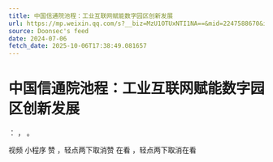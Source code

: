 ```yaml
---
title: 中国信通院池程：工业互联网赋能数字园区创新发展
url: https://mp.weixin.qq.com/s?__biz=MzU1OTUxNTI1NA==&mid=2247588670&idx=1&sn=6cfd20d05b05d454dfae93a413b66725
source: Doonsec's feed
date: 2024-07-06
fetch_date: 2025-10-06T17:38:49.081657
---
```


# 中国信通院池程：工业互联网赋能数字园区创新发展

：
，
。

视频
小程序
赞
，轻点两下取消赞
在看
，轻点两下取消在看